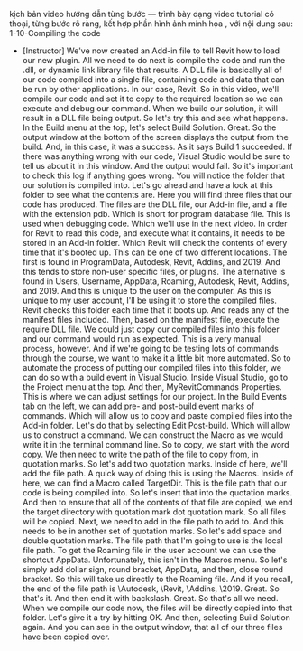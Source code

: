 kịch bản video hướng dẫn từng bước — trình bày dạng video tutorial có thoại, từng bước rõ ràng, kết hợp phần hình ảnh minh họa , với nội dung sau: 
1-10-Compiling the code
- [Instructor] We've now created an Add-in file to tell Revit how to load our new plugin. All we need to do next is compile the code and run the .dll, or dynamic link library file that results. A DLL file is basically all of our code compiled into a single file, containing code and data that can be run by other applications. In our case, Revit. So in this video, we'll compile our code and set it to copy to the required location so we can execute and debug our command. When we build our solution, it will result in a DLL file being output. So let's try this and see what happens. In the Build menu at the top, let's select Build Solution. Great. So the output window at the bottom of the screen displays the output from the build. And, in this case, it was a success. As it says Build 1 succeeded. If there was anything wrong with our code, Visual Studio would be sure to tell us about it in this window. And the output would fail. So it's important to check this log if anything goes wrong. You will notice the folder that our solution is compiled into. Let's go ahead and have a look at this folder to see what the contents are. Here you will find three files that our code has produced. The files are the DLL file, our Add-in file, and a file with the extension pdb. Which is short for program database file. This is used when debugging code. Which we'll use in the next video. In order for Revit to read this code, and execute what it contains, it needs to be stored in an Add-in folder. Which Revit will check the contents of every time that it's booted up. This can be one of two different locations. The first is found in ProgramData, Autodesk, Revit, Addins, and 2019. And this tends to store non-user specific files, or plugins. The alternative is found in Users, Username, AppData, Roaming, Autodesk, Revit, Addins, and 2019. And this is unique to the user on the computer. As this is unique to my user account, I'll be using it to store the compiled files. Revit checks this folder each time that it boots up. And reads any of the manifest files included. Then, based on the manifest file, execute the require DLL file. We could just copy our compiled files into this folder and our command would run as expected. This is a very manual process, however. And if we're going to be testing lots of commands through the course, we want to make it a little bit more automated. So to automate the process of putting our compiled files into this folder, we can do so with a build event in Visual Studio. Inside Visual Studio, go to the Project menu at the top. And then, MyRevitCommands Properties. This is where we can adjust settings for our project. In the Build Events tab on the left, we can add pre- and post-build event marks of commands. Which will allow us to copy and paste compiled files into the Add-in folder. Let's do that by selecting Edit Post-build. Which will allow us to construct a command. We can construct the Macro as we would write it in the terminal command line. So to copy, we start with the word copy. We then need to write the path of the file to copy from, in quotation marks. So let's add two quotation marks. Inside of here, we'll add the file path. A quick way of doing this is using the Macros. Inside of here, we can find a Macro called TargetDir. This is the file path that our code is being compiled into. So let's insert that into the quotation marks. And then to ensure that all of the contents of that file are copied, we end the target directory with quotation mark dot quotation mark. So all files will be copied. Next, we need to add in the file path to add to. And this needs to be in another set of quotation marks. So let's add space and double quotation marks. The file path that I'm going to use is the local file path. To get the Roaming file in the user account we can use the shortcut AppData. Unfortunately, this isn't in the Macros menu. So let's simply add dollar sign, round bracket, AppData, and then, close round bracket. So this will take us directly to the Roaming file. And if you recall, the end of the file path is \Autodesk, \Revit, \Addins, \2019. Great. So that's it. And then end it with backslash. Great. So that's all we need. When we compile our code now, the files will be directly copied into that folder. Let's give it a try by hitting OK. And then, selecting Build Solution again. And you can see in the output window, that all of our three files have been copied over.